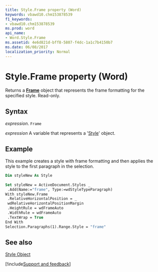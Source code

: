 ```yaml
---
title: Style.Frame property (Word)
keywords: vbawd10.chm153878539
f1_keywords:
- vbawd10.chm153878539
ms.prod: word
api_name:
- Word.Style.Frame
ms.assetid: 4e6d821d-bff8-5807-f4dc-1a1c7b4150b7
ms.date: 06/08/2017
localization_priority: Normal
---
```



# Style.Frame property (Word)

Returns a  **[Frame](Word.Frame.md)** object that represents the frame formatting for the specified style. Read-only.


## Syntax

_expression_. `Frame`

_expression_ A variable that represents a '[Style](Word.Style.md)' object.


## Example

This example creates a style with frame formatting and then applies the style to the first paragraph in the selection.


```vb
Dim styleNew As Style 
 
Set styleNew = ActiveDocument.Styles _ 
 .Add(Name:="frame", Type:=wdStyleTypeParagraph) 
With styleNew.Frame 
 .RelativeHorizontalPosition = _ 
 wdRelativeHorizontalPositionMargin 
 .HeightRule = wdFrameAuto 
 .WidthRule = wdFrameAuto 
 .TextWrap = True 
End With 
Selection.Paragraphs(1).Range.Style = "frame"
```


## See also


[Style Object](Word.Style.md)

[!include[Support and feedback](~/includes/feedback-boilerplate.md)]